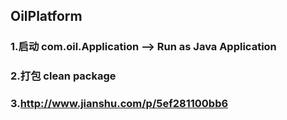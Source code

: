 ##  OilPlatform 

### 1.启动 com.oil.Application  --> Run as Java Application
### 2.打包 clean package
### 3.http://www.jianshu.com/p/5ef281100bb6